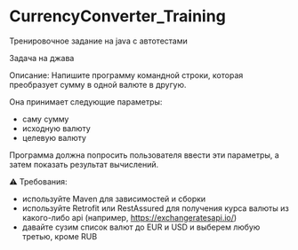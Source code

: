 # CurrencyConverter_Training
Тренировочное задание на java с автотестами

Задача на джава

Описание:
Напишите программу командной строки, которая преобразует сумму в одной валюте в другую.

Она принимает следующие параметры:
- саму сумму
- исходную валюту
- целевую валюту

Программа должна попросить пользователя ввести эти параметры, а затем показать результат вычислений.

⚠️ Требования:
- используйте Maven для зависимостей и сборки
- используйте Retrofit или RestAssured для получения курса валюты из какого-либо api (например, https://exchangeratesapi.io/)
- давайте сузим список валют до EUR и USD и выберем любую третью, кроме RUB